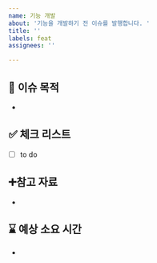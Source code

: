 ```yaml
---
name: 기능 개발
about: '기능을 개발하기 전 이슈를 발행합니다. '
title: ''
labels: feat
assignees: ''

---
```


## 📄 이슈 목적
<!-- 이슈 내용 요약 설명 -->
- 

## ✅ 체크 리스트
- [ ] to do

## ➕참고 자료
- 

## ⌛ 예상 소요 시간
-
